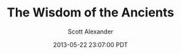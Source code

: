 ---
layout: podcast
title: "The Wisdom of the Ancients"
author: Scott Alexander
description: https://slatestarcodex.com/2013/05/22/the-wisdom-of-the-ancients/
date: 2013-05-22 23:07:00 PDT
length: 3015374
duration: 754
guid: the-wisdom-of-the-ancients
---